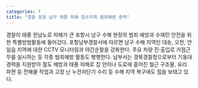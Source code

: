 ```yaml
---
categories: f
title: "경찰 포항 남구 태풍 피해 침수지역 범죄예방 총력"
---
```

경찰이 태풍 힌남노로 피해가 큰 포항시 남구 수해 현장의 범죄 예방과 수재민 안전을 위한 특별방범활동에 들어갔다. 포항남부경찰서에 따르면 남구 수해 지역인 대송, 오천, 연일읍 지역에 대한 CCTV 모니터링과 야간순찰을 강화한다. 주요 차량 진·출입로 거점근무를 실시하는 등 각종 범죄예방 활동도 병행한다. 남부서는 경북경찰청으로부터 기동대 경력을 지원받아 절도 예방과 태풍 피해로 집 안이나 도로에 흩어진 철근 구조물, 유리 파편 등 잔해물 작업과 고장 난 누전차단기 수리 등 수해 지역 복구에도 힘을 보태고 있다.
